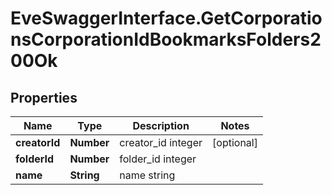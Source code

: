 # EveSwaggerInterface.GetCorporationsCorporationIdBookmarksFolders200Ok

## Properties
Name | Type | Description | Notes
------------ | ------------- | ------------- | -------------
**creatorId** | **Number** | creator_id integer | [optional] 
**folderId** | **Number** | folder_id integer | 
**name** | **String** | name string | 


